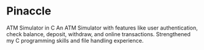# Pinaccle
ATM Simulator in C An ATM Simulator with features like user authentication, check balance, deposit, withdraw, and online transactions. Strengthened my C programming skills and file handling experience.
